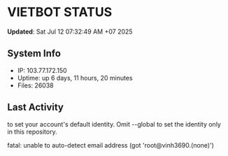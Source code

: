 # VIETBOT STATUS
**Updated**: Sat Jul 12 07:32:49 AM +07 2025

## System Info
- IP: 103.77.172.150
- Uptime: up 6 days, 11 hours, 20 minutes
- Files: 26038

## Last Activity

to set your account's default identity.
Omit --global to set the identity only in this repository.

fatal: unable to auto-detect email address (got 'root@vinh3690.(none)')
